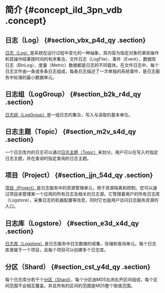 # 简介 {#concept_ild_3pn_vdb .concept}

## 日志（Log） {#section_vbx_p4d_qy .section}

[日志（Log）](intl.zh-CN/产品简介/基本概念/日志.md)是系统在运行过程中变化的一种抽象，其内容为指定对象的某些操作和其操作结果按时间的有序集合。文件日志（LogFile）、事件（Event）、数据库日志（BinLog）、度量（Metric）数据都是日志的不同载体。在文件日志中，每个日志文件由一条或多条日志组成，每条日志描述了一次单独的系统事件，是日志服务中处理的最小数据单元。

## 日志组（LogGroup） {#section_b2k_r4d_qy .section}

[日志组（LogGroup）](intl.zh-CN/产品简介/基本概念/日志.md#section_mq4_vpn_vdb)是一组日志的集合，写入与读取的基本单位。

## 日志主题（Topic） {#section_m2v_s4d_qy .section}

一个日志库内的日志可以通过[日志主题（Topic）](intl.zh-CN/产品简介/基本概念/日志主题.md)来划分。用户可以在写入时指定日志主题，并在查询时指定查询的日志主题。

## 项目（Project） {#section_jjn_54d_qy .section}

[项目（Project）](intl.zh-CN/产品简介/基本概念/项目.md)是日志服务中的资源管理单元，用于资源隔离和控制。您可以通过项目来管理某一个应用的所有日志及相关的日志源。它管理着用户的所有日志库（Logstore），采集日志的机器配置等信息，同时它也是用户访问日志服务资源的入口。

## 日志库（Logstore） {#section_e3d_x4d_qy .section}

[日志库（Logstore）](intl.zh-CN/产品简介/基本概念/日志库.md)是日志服务中日志数据的收集、存储和查询单元。每个日志库隶属于一个项目，且每个项目可以创建多个日志库。

## 分区（Shard） {#section_cst_y4d_qy .section}

每个日志库分若干个[分区（Shard）](intl.zh-CN/产品简介/基本概念/分区.md)，每个分区由MD5左闭右开区间组成，每个区间范围不会相互覆盖，并且所有的区间的范围是MD5整个取值范围。

